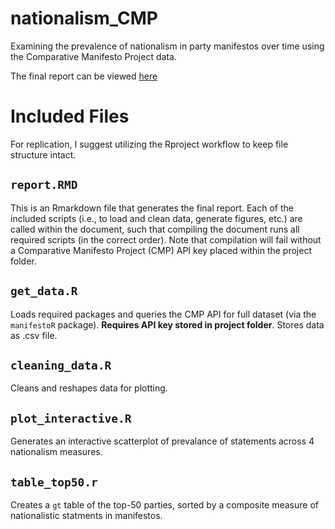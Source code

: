 # nationalism_CMP
Examining the prevalence of nationalism in party manifestos over time using the Comparative Manifesto Project data.

The final report can be viewed [here](https://sdbock.github.io/nationalism_CMP/)
# Included Files
For replication, I suggest utilizing the Rproject workflow to keep file structure intact. 

## `report.RMD` 
This is an Rmarkdown file that generates the final report. Each of the included scripts (i.e., to load and clean data, generate figures, etc.) are called within the document, such that compiling the document runs all required scripts (in the correct order). Note that compilation will fail without a Comparative Manifesto Project (CMP) API key placed within the project folder.

## `get_data.R`
Loads required packages and queries the CMP API for full dataset (via the `manifestoR` package). **Requires API key stored in project folder**. Stores data as .csv file. 

## `cleaning_data.R`
Cleans and reshapes data for plotting. 

## `plot_interactive.R`
Generates an interactive scatterplot of prevalance of statements across 4 nationalism measures. 

## `table_top50.r`
Creates a `gt` table of the top-50 parties, sorted by a composite measure of nationalistic statments in manifestos. 

